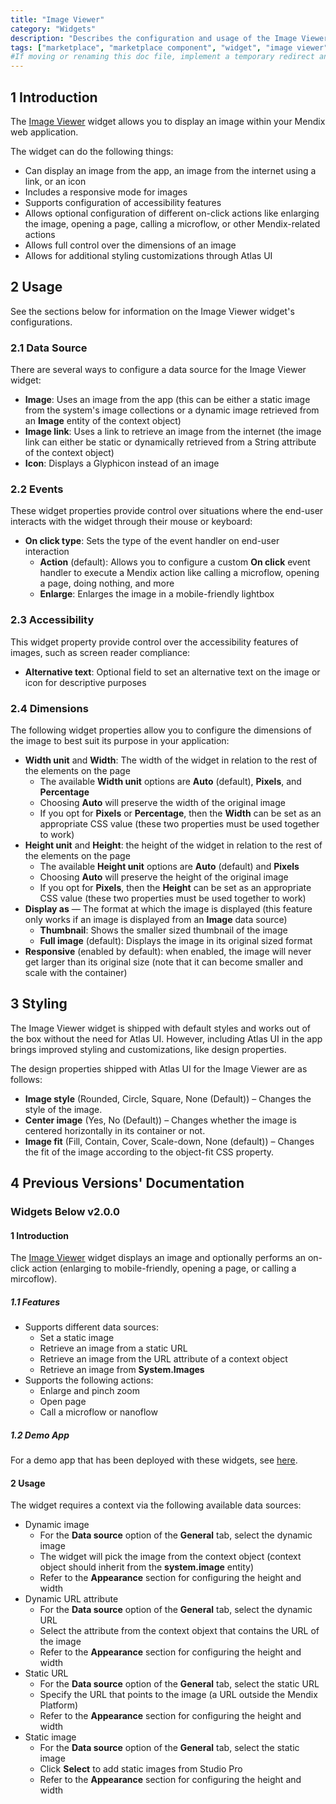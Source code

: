 ```yaml
---
title: "Image Viewer"
category: "Widgets"
description: "Describes the configuration and usage of the Image Viewer widget, which is available in the Mendix Marketplace."
tags: ["marketplace", "marketplace component", "widget", "image viewer", "platform support"]
#If moving or renaming this doc file, implement a temporary redirect and let the respective team know they should update the URL in the product. See Mapping to Products for more details.
---
```


## 1 Introduction

<!-- TODO: It's still under consideration whether it will be a new module or overwrite the existing one -->
The [Image Viewer]() widget allows you to display an image within your Mendix web application.

The widget can do the following things:

* Can display an image from the app, an image from the internet using a link, or an icon
* Includes a responsive mode for images 
* Supports configuration of accessibility features
* Allows optional configuration of different on-click actions like enlarging the image, opening a page, calling a microflow, or other Mendix-related actions
* Allows full control over the dimensions of an image
* Allows for additional styling customizations through Atlas UI

## 2 Usage

See the sections below for information on the Image Viewer widget's configurations. 

### 2.1 Data Source

There are several ways to configure a data source for the Image Viewer widget:

* **Image**: Uses an image from the app (this can be either a static image from the system's image collections or a dynamic image retrieved from an **Image** entity of the context object)
* **Image link**: Uses a link to retrieve an image from the internet (the image link can either be static or dynamically retrieved from a String attribute of the context object)
* **Icon**: Displays a Glyphicon instead of an image

### 2.2 Events

These widget properties provide control over situations where the end-user interacts with the widget through their mouse or keyboard:

* **On click type**: Sets the type of the event handler on end-user interaction
	* **Action** (default): Allows you to configure a custom **On click** event handler to execute a Mendix action like calling a microflow, opening a page, doing nothing, and more
	* **Enlarge**: Enlarges the image in a mobile-friendly lightbox

### 2.3 Accessibility

This widget property provide control over the accessibility features of images, such as screen reader compliance:

* **Alternative text**: Optional field to set an alternative text on the image or icon for descriptive purposes

### 2.4 Dimensions

The following widget properties allow you to configure the dimensions of the image to best suit its purpose in your application:

* **Width unit** and **Width**: The width of the widget in relation to the rest of the elements on the page
	* The available **Width unit** options are **Auto** (default), **Pixels**, and **Percentage**
	* Choosing **Auto** will preserve the width of the original image
	* If you opt for **Pixels** or **Percentage**, then the **Width** can be set as an appropriate CSS value (these two properties must be used together to work)
* **Height unit** and **Height**: the height of the widget in relation to the rest of the elements on the page
	* The available **Height unit** options are **Auto** (default) and **Pixels**
	* Choosing **Auto** will preserve the height of the original image
	* If you opt for **Pixels**, then the **Height** can be set as an appropriate CSS value (these two properties must be used together to work)
* **Display as** — The format at which the image is displayed (this feature only works if an image is displayed from an **Image** data source)
	* **Thumbnail**: Shows the smaller sized thumbnail of the image
	* **Full image** (default): Displays the image in its original sized format
* **Responsive** (enabled by default): when enabled, the image will never get larger than its original size (note that it can become smaller and scale with the container)

## 3 Styling

The Image Viewer widget is shipped with default styles and works out of the box without the need for Atlas UI. However, including Atlas UI in the app brings improved styling and customizations, like design properties.

The design properties shipped with Atlas UI for the Image Viewer are as follows:

* **Image style** (Rounded, Circle, Square, None (Default)) – Changes the style of the image.   
* **Center image** (Yes, No (Default)) – Changes whether the image is centered horizontally in its container or not.
* **Image fit** (Fill, Contain, Cover, Scale-down, None (default)) – Changes the fit of the image according to the object-fit CSS property.

## 4 Previous Versions' Documentation

### Widgets Below v2.0.0

#### 1 Introduction

The [Image Viewer](https://marketplace.mendix.com/link/component/65122/) widget displays an image and optionally performs an on-click action (enlarging to mobile-friendly, opening a page, or calling a mircoflow).

##### 1.1 Features

* Supports different data sources:
	* Set a static image
	* Retrieve an image from a static URL
	* Retrieve an image from the URL attribute of a context object
	* Retrieve an image from **System.Images**
* Supports the following actions:
	* Enlarge and pinch zoom
	* Open page
	* Call a microflow or nanoflow

##### 1.2 Demo App

For a demo app that has been deployed with these widgets, see [here](https://imageviewer.mxapps.io/).

#### 2 Usage

The widget requires a context via the following available data sources:

* Dynamic image
	* For the **Data source** option of the **General** tab, select the dynamic image
	* The widget will pick the image from the context object (context object should inherit from the **system.image** entity)
	* Refer to the **Appearance** section for configuring the height and width
* Dynamic URL attribute
	* For the **Data source** option of the **General** tab, select the dynamic URL
	* Select the attribute from the context objext that contains the URL of the image
	* Refer to the **Appearance** section for configuring the height and width
* Static URL
	* For the **Data source** option of the **General** tab, select the static URL
	* Specify the URL that points to the image (a URL outside the Mendix Platform)
	* Refer to the **Appearance** section for configuring the height and width
* Static image
	* For the **Data source** option of the **General** tab, select the static image
	* Click **Select** to add static images from Studio Pro
	* Refer to the **Appearance** section for configuring the height and width
